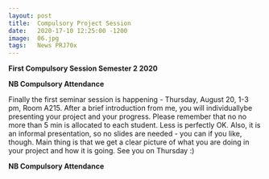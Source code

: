 ```yaml
---
layout: post
title:  Compulsory Project Session
date:   2020-17-10 12:25:00 -1200
image:  06.jpg
tags:   News PRJ70x
---
```


**First Compulsory Session Semester 2 2020**

**NB Compulsory Attendance**

Finally the first seminar session is happening - Thursday, August 20, 1-3 pm, Room A215.
After a brief introduction from me, you will individuallybe presenting your project and your progress. Please remember that no no more than 5 min is allocated to each student. Less is perfectly OK. Also, it is an informal presentation, so no slides are needed - you can if you like, though. Main thing is that we get a clear picture of what you are doing in your project and how it is going.
See you on Thursday :)

**NB Compulsory Attendance**
